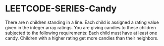 # LEETCODE-SERIES-Candy
There are n children standing in a line. Each child is assigned a rating value given in the integer array ratings.  You are giving candies to these children subjected to the following requirements:  Each child must have at least one candy. Children with a higher rating get more candies than their neighbors.
